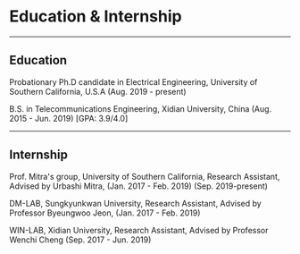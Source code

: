 ---
---

# Education & Internship

***

## Education

Probationary Ph.D candidate in Electrical Engineering, University of Southern California, U.S.A (Aug. 2019 - present)

B.S. in Telecommunications Engineering, Xidian University, China (Aug. 2015 - Jun. 2019)   [GPA: 3.9/4.0]
&nbsp;

***

## Internship
Prof. Mitra's group, University of Southern California, Research Assistant, Advised by Urbashi Mitra, (Jan. 2017 - Feb. 2019) (Sep. 2019-present) 

DM-LAB, Sungkyunkwan University, Research Assistant, Advised by Professor Byeungwoo Jeon, (Jan. 2017 - Feb. 2019)

WIN-LAB, Xidian University, Research Assistant, Advised by Professor Wenchi Cheng (Sep. 2017 - Jun. 2019)
